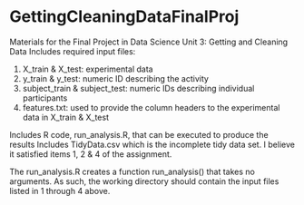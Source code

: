 # GettingCleaningDataFinalProj
Materials for the Final Project in Data Science Unit 3: Getting and Cleaning Data
Includes required input files:
   1. X_train & X_test: experimental data
   2. y_train & y_test: numeric ID describing the activity
   3. subject_train & subject_test: numeric IDs describing individual participants
   4. features.txt: used to provide the column headers to the experimental data in X_train & X_test
   
Includes R code, run_analysis.R, that can be executed to produce the results
Includes TidyData.csv which is the incomplete tidy data set. I believe it satisfied items 1, 2 & 4 of the assignment.

The run_analysis.R creates a function run_analysis() that takes no arguments. As such, the working directory should contain the input files listed in 1 through 4 above.
